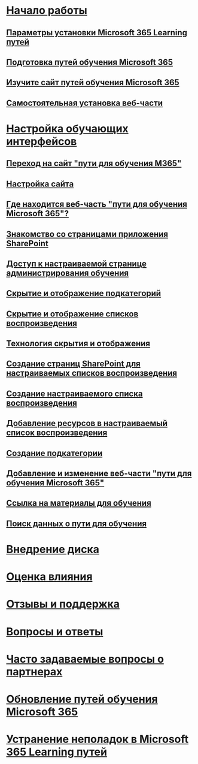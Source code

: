 # [Начало работы](index.md)
## [Параметры установки Microsoft 365 Learning путей](custom_setupoptions.md)
## [Подготовка путей обучения Microsoft 365](custom_provision.md)
## [Изучите сайт путей обучения Microsoft 365](custom_exploresite.md)
## [Самостоятельная установка веб-части](custom_manualsetup.md)
# [Настройка обучающих интерфейсов](custom_overview.md)
## [Переход на сайт "пути для обучения M365"](custom_goto.md)
## [Настройка сайта](custom_edithelp.md)
## [Где находится веб-часть "пути для обучения Microsoft 365"?](custom_whereiswebpart.md)
## [Знакомство со страницами приложения SharePoint](custom_apppages.md)
## [Доступ к настраиваемой странице администрирования обучения](custom_accessadmin.md)
## [Скрытие и отображение подкатегорий](custom_hideshowsub.md)
## [Скрытие и отображение списков воспроизведения](custom_hideshowplaylists.md)
## [Технология скрытия и отображения](custom_hideshowtech.md)
## [Создание страниц SharePoint для настраиваемых списков воспроизведения](custom_createnewpage.md)
## [Создание настраиваемого списка воспроизведения](custom_createnewplaylist.md)
## [Добавление ресурсов в настраиваемый список воспроизведения](custom_addassets.md)
## [Создание подкатегории](custom_createnewcat.md)
## [Добавление и изменение веб-части "пути для обучения Microsoft 365"](custom_addwebpart.md)
## [Ссылка на материалы для обучения](custom_linking.md)
## [Поиск данных о пути для обучения](custom_search.md)
# [Внедрение диска](driveadoption.md)
# [Оценка влияния](custom_measureimpact.md)
# [Отзывы и поддержка](feedback.md)
# [Вопросы и ответы](faq.md)
# [Часто задаваемые вопросы о партнерах](custom_partner.md)
# [Обновление путей обучения Microsoft 365](custom_update.md)
# [Устранение неполадок в Microsoft 365 Learning путей](custom_troubleshooting.md)